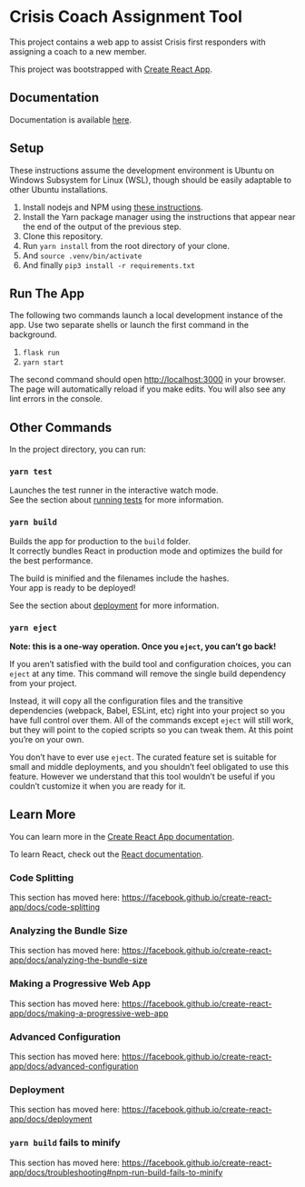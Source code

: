 # Crisis Coach Assignment Tool

This project contains a web app to assist Crisis first responders with assigning a coach to a new member.

This project was bootstrapped with [Create React App](https://github.com/facebook/create-react-app).

## Documentation

Documentation is available [here](/docs/DOCS.md).

## Setup

These instructions assume the development environment is Ubuntu on Windows Subsystem for Linux (WSL), though should be easily adaptable to other Ubuntu installations.

1. Install nodejs and NPM using [these instructions](https://tecadmin.net/install-latest-nodejs-npm-on-ubuntu/).
1. Install the Yarn package manager using the instructions that appear near the end of the output of the previous step.
1. Clone this repository.
1. Run `yarn install` from the root directory of your clone.
1. And `source .venv/bin/activate`
1. And finally `pip3 install -r requirements.txt`

## Run The App

The following two commands launch a local development instance of the app. Use two separate shells or launch the first command in the background.

1. `flask run`
2. `yarn start`

The second command should open [http://localhost:3000](http://localhost:3000) in your browser. The page will automatically reload if you make edits. You will also see any lint errors in the console.

## Other Commands

In the project directory, you can run:

### `yarn test`

Launches the test runner in the interactive watch mode.<br />
See the section about [running tests](https://facebook.github.io/create-react-app/docs/running-tests) for more information.

### `yarn build`

Builds the app for production to the `build` folder.<br />
It correctly bundles React in production mode and optimizes the build for the best performance.

The build is minified and the filenames include the hashes.<br />
Your app is ready to be deployed!

See the section about [deployment](https://facebook.github.io/create-react-app/docs/deployment) for more information.

### `yarn eject`

**Note: this is a one-way operation. Once you `eject`, you can’t go back!**

If you aren’t satisfied with the build tool and configuration choices, you can `eject` at any time. This command will remove the single build dependency from your project.

Instead, it will copy all the configuration files and the transitive dependencies (webpack, Babel, ESLint, etc) right into your project so you have full control over them. All of the commands except `eject` will still work, but they will point to the copied scripts so you can tweak them. At this point you’re on your own.

You don’t have to ever use `eject`. The curated feature set is suitable for small and middle deployments, and you shouldn’t feel obligated to use this feature. However we understand that this tool wouldn’t be useful if you couldn’t customize it when you are ready for it.

## Learn More

You can learn more in the [Create React App documentation](https://facebook.github.io/create-react-app/docs/getting-started).

To learn React, check out the [React documentation](https://reactjs.org/).

### Code Splitting

This section has moved here: https://facebook.github.io/create-react-app/docs/code-splitting

### Analyzing the Bundle Size

This section has moved here: https://facebook.github.io/create-react-app/docs/analyzing-the-bundle-size

### Making a Progressive Web App

This section has moved here: https://facebook.github.io/create-react-app/docs/making-a-progressive-web-app

### Advanced Configuration

This section has moved here: https://facebook.github.io/create-react-app/docs/advanced-configuration

### Deployment

This section has moved here: https://facebook.github.io/create-react-app/docs/deployment

### `yarn build` fails to minify

This section has moved here: https://facebook.github.io/create-react-app/docs/troubleshooting#npm-run-build-fails-to-minify
